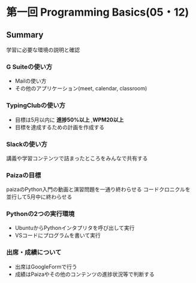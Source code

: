 # 第一回 Programming Basics(05・12)

## Summary

学習に必要な環境の説明と確認

### G Suiteの使い方

- Mailの使い方
- その他のアプリケーション(meet, calendar, classroom)

### TypingClubの使い方

- 目標は5月以内に **進捗50%以上** ,**WPM20以上**  
- 目標を達成するための計画を作成する

### Slackの使い方

講義や学習コンテンツで詰まったところをみんなで共有する

### Paizaの目標

paizaのPython入門の動画と演習問題を一通り終わらせる
コードクロニクルを並行して5月中に終わらせる

### Pythonの2つの実行環境

- UbuntuからPythonインタプリタを呼び出して実行
- VSコードにプログラムを書いて実行

### 出席・成績について

- 出席はGoogleFormで行う
- 成績はPaizaやその他のコンテンツの進捗状況等で判断する

